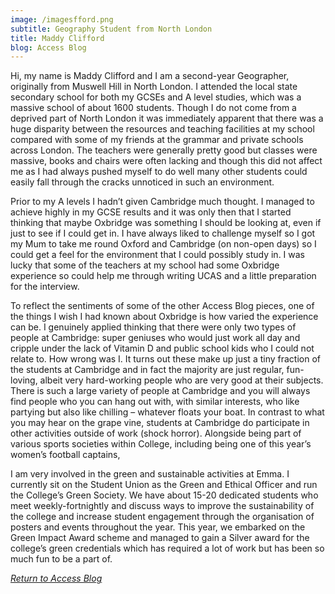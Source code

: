 ```yaml
---
image: /imagesfford.png
subtitle: Geography Student from North London
title: Maddy Clifford
blog: Access Blog
---
```


Hi, my name is Maddy Clifford and I am a second-year Geographer, originally from Muswell Hill in North London. I attended the local state secondary school for both my GCSEs and A level studies, which was a massive school of about 1600 students. Though I do not come from a deprived part of North London it was immediately apparent that there was a huge disparity between the resources and teaching facilities at my school compared with some of my friends at the grammar and private schools across London. The teachers were generally pretty good but classes were massive, books and chairs were often lacking and though this did not affect me as I had always pushed myself to do well many other students could easily fall through the cracks unnoticed in such an environment. 

Prior to my A levels I hadn’t given Cambridge much thought. I managed to achieve highly in my GCSE results and it was only then that I started thinking that maybe Oxbridge was something I should be looking at, even if just to see if I could get in. I have always liked to challenge myself so I got my Mum to take me round Oxford and Cambridge (on non-open days) so I could get a feel for the environment that I could possibly study in. I was lucky that some of the teachers at my school had some Oxbridge experience so could help me through writing UCAS and a little preparation for the interview. 

To reflect the sentiments of some of the other Access Blog pieces, one of the things I wish I had known about Oxbridge is how varied the experience can be. I genuinely applied thinking that there were only two types of people at Cambridge: super geniuses who would just work all day and cripple under the lack of Vitamin D and public school kids who I could not relate to. How wrong was I. It turns out these make up just a tiny fraction of the students at Cambridge and in fact the majority are just regular, fun-loving, albeit very hard-working people who are very good at their subjects. There is such a large variety of people at Cambridge and you will always find people who you can hang out with, with similar interests, who like partying but also like chilling – whatever floats your boat. 
In contrast to what you may hear on the grape vine, students at Cambridge do participate in other activities outside of work (shock horror). Alongside being part of various sports societies within College, including being one of this year’s women’s football captains, 

I am very involved in the green and sustainable activities at Emma. I currently sit on the Student Union as the Green and Ethical Officer and run the College’s Green Society. We have about 15-20 dedicated students who meet weekly-fortnightly and discuss ways to improve the sustainability of the college and increase student engagement through the organisation of posters and events throughout the year. This year, we embarked on the Green Impact Award scheme and managed to gain a Silver award for the college’s green credentials which has required a lot of work but has been so much fun to be a part of. 

*[Return to Access Blog](javascript:javascript:history.go(-1))*